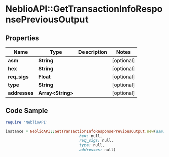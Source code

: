 # NeblioAPI::GetTransactionInfoResponsePreviousOutput

## Properties
Name | Type | Description | Notes
------------ | ------------- | ------------- | -------------
**asm** | **String** |  | [optional] 
**hex** | **String** |  | [optional] 
**req_sigs** | **Float** |  | [optional] 
**type** | **String** |  | [optional] 
**addresses** | **Array&lt;String&gt;** |  | [optional] 

## Code Sample

```ruby
require 'NeblioAPI'

instance = NeblioAPI::GetTransactionInfoResponsePreviousOutput.new(asm: null,
                                 hex: null,
                                 req_sigs: null,
                                 type: null,
                                 addresses: null)
```


